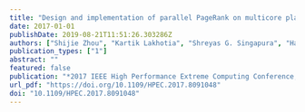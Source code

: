 ```yaml
---
title: "Design and implementation of parallel PageRank on multicore platforms"
date: 2017-01-01
publishDate: 2019-08-21T11:51:26.303286Z
authors: ["Shijie Zhou", "Kartik Lakhotia", "Shreyas G. Singapura", "Hanqing Zeng", "Rajgopal Kannan", "Viktor K. Prasanna", "James Fox", "Euna Kim", "Oded Green", "David A. Bader"]
publication_types: ["1"]
abstract: ""
featured: false
publication: "*2017 IEEE High Performance Extreme Computing Conference, HPEC 2017, Waltham, MA, USA, September 12-14, 2017*"
url_pdf: "https://doi.org/10.1109/HPEC.2017.8091048"
doi: "10.1109/HPEC.2017.8091048"
---
```


